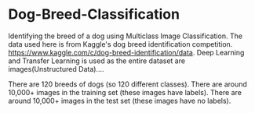 # Dog-Breed-Classification

Identifying the breed of a dog using Multiclass Image Classification. 
The data used here is from Kaggle's dog breed identification competition. https://www.kaggle.com/c/dog-breed-identification/data.
Deep Learning and Transfer Learning is used as the entire dataset are images(Unstructured Data)....

There are 120 breeds of dogs (so 120 different classes).
There are around 10,000+ images in the training set (these images have labels).
There are around 10,000+ images in the test set (these images have no labels).
